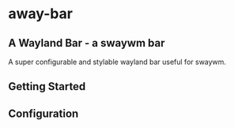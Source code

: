 # away-bar

## A Wayland Bar - a swaywm bar

A super configurable and stylable wayland bar useful for swaywm.

## Getting Started

## Configuration

